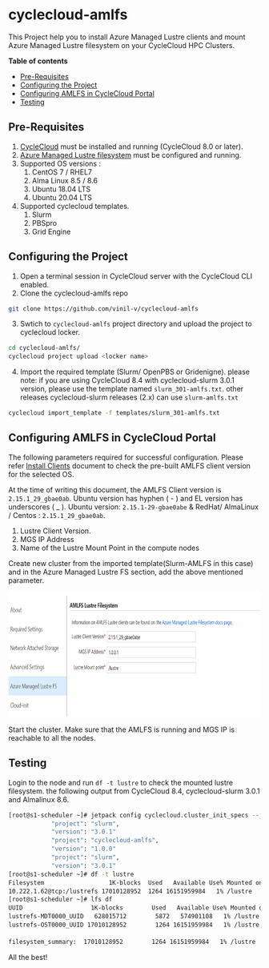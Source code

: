 # cyclecloud-amlfs
This Project help you to install Azure Managed Lustre clients and mount Azure Managed Lustre filesystem on your CycleCloud HPC Clusters.

**Table of contents**
- [Pre-Requisites](#pre-requisites)
- [Configuring the Project](#configuring-the-project)
- [Configuring AMLFS in CycleCloud Portal](#configuring-amlfs-in-cyclecloud-portal)
- [Testing](#testing)

## Pre-Requisites ##
1. [CycleCloud](https://learn.microsoft.com/en-us/azure/cyclecloud/qs-install-marketplace?view=cyclecloud-8) must be installed and running (CycleCloud 8.0 or later).
2. [Azure Managed Lustre filesystem](https://learn.microsoft.com/en-us/azure/azure-managed-lustre/amlfs-overview) must be configured and running. 
3. Supported OS versions : 
    1. CentOS 7 / RHEL7 
    2. Alma Linux 8.5 / 8.6  
    3. Ubuntu 18.04 LTS
    4. Ubuntu 20.04 LTS
4. Supported cyclecloud templates.
    1. Slurm
    2. PBSpro
    3. Grid Engine

## Configuring the Project ##
1. Open a terminal session in CycleCloud server with the CycleCloud CLI enabled.
2. Clone the cyclecloud-amlfs repo
``` bash
git clone https://github.com/vinil-v/cyclecloud-amlfs
```
3. Swtich to `cyclecloud-amlfs` project directory and upload the project to cyclecloud locker.
``` bash
cd cyclecloud-amlfs/
cyclecloud project upload <locker name>
```
4. Import the required template (Slurm/ OpenPBS or Gridenigne).
please note: if you are using CycleCloud 8.4 with cyclecloud-slurm 3.0.1 version, please use the template named `slurm_301-amlfs.txt`. other releases cyclecloud-slurm releases (2.x) can use `slurm-amlfs.txt`
``` bash
cyclecloud import_template -f templates/slurm_301-amlfs.txt
```

## Configuring AMLFS in CycleCloud Portal ##

The following parameters required for successful configuration.
Please refer [Install Clients](https://learn.microsoft.com/en-us/azure/azure-managed-lustre/client-install) document to check the pre-built AMLFS client version for the selected OS. 

At the time of writing this document, the AMLFS Client version is `2.15.1_29_gbae0ab`. Ubuntu version has hyphen ( - ) and EL version has underscores ( _ ). Ubuntu version: `2.15.1-29-gbae0abe` & RedHat/ AlmaLinux / Centos : `2.15.1_29_gbae0ab`.

   1. Lustre Client Version.
   2. MGS IP Address
   3. Name of the Lustre Mount Point in the compute nodes

Create new cluster from the imported template(Slurm-AMLFS in this case) and in the Azure Managed Lustre FS section, add the above mentioned parameter. 

<img src="https://raw.githubusercontent.com/vinil-v/cyclecloud-amlfs/main/images/amlfs-settings-in-cc.png" width="753" height="250">


Start the cluster. Make sure that the AMLFS is running and MGS IP is reachable to all the nodes.

## Testing  ##

Login to the node and run `df -t lustre` to check the mounted lustre filesystem. the following output from CycleCloud 8.4, cyclecloud-slurm 3.0.1 and Almalinux 8.6.
``` bash
[root@s1-scheduler ~]# jetpack config cyclecloud.cluster_init_specs --json | egrep 'project\"|version'
            "project": "slurm",
            "version": "3.0.1"
            "project": "cyclecloud-amlfs",
            "version": "1.0.0"
            "project": "slurm",
            "version": "3.0.1"
[root@s1-scheduler ~]# df -t lustre
Filesystem                  1K-blocks  Used   Available Use% Mounted on
10.222.1.62@tcp:/lustrefs 17010128952  1264 16151959984   1% /lustre
[root@s1-scheduler ~]# lfs df
UUID                   1K-blocks        Used   Available Use% Mounted on
lustrefs-MDT0000_UUID   628015712        5872   574901108   1% /lustre[MDT:0]
lustrefs-OST0000_UUID 17010128952        1264 16151959984   1% /lustre[OST:0]

filesystem_summary:  17010128952        1264 16151959984   1% /lustre

```
All the best!